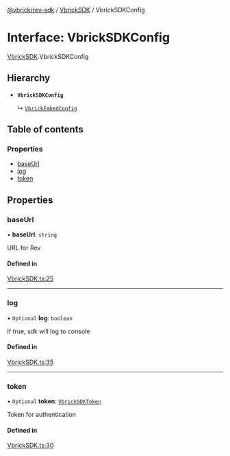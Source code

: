 [@vbrick/rev-sdk](../README.md) / [VbrickSDK](../modules/VbrickSDK.md) / VbrickSDKConfig

# Interface: VbrickSDKConfig

[VbrickSDK](../modules/VbrickSDK.md).VbrickSDKConfig

## Hierarchy

- **`VbrickSDKConfig`**

  ↳ [`VbrickEmbedConfig`](embed_VbrickEmbedConfig.VbrickEmbedConfig.md)

## Table of contents

### Properties

- [baseUrl](VbrickSDK.VbrickSDKConfig.md#baseurl)
- [log](VbrickSDK.VbrickSDKConfig.md#log)
- [token](VbrickSDK.VbrickSDKConfig.md#token)

## Properties

### baseUrl

• **baseUrl**: `string`

URL for Rev

#### Defined in

[VbrickSDK.ts:25](https://github.com/vbrick/rev-sdk-js/blob/f31aed5/src/VbrickSDK.ts#L25)

___

### log

• `Optional` **log**: `boolean`

If true, sdk will log to console

#### Defined in

[VbrickSDK.ts:35](https://github.com/vbrick/rev-sdk-js/blob/f31aed5/src/VbrickSDK.ts#L35)

___

### token

• `Optional` **token**: [`VbrickSDKToken`](VbrickSDK.VbrickSDKToken.md)

Token for authentication

#### Defined in

[VbrickSDK.ts:30](https://github.com/vbrick/rev-sdk-js/blob/f31aed5/src/VbrickSDK.ts#L30)
